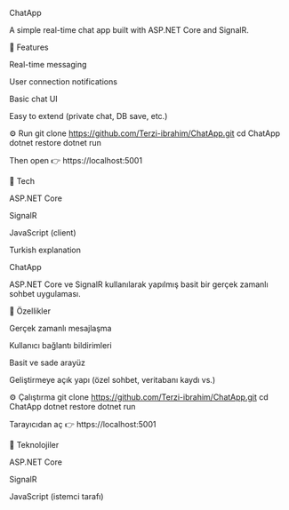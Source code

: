 ChatApp

A simple real-time chat app built with ASP.NET Core and SignalR.

🚀 Features

Real-time messaging

User connection notifications

Basic chat UI

Easy to extend (private chat, DB save, etc.)

⚙️ Run
git clone https://github.com/Terzi-ibrahim/ChatApp.git
cd ChatApp
dotnet restore
dotnet run


Then open 👉 https://localhost:5001

🧠 Tech

ASP.NET Core

SignalR

JavaScript (client)


Turkish explanation

ChatApp

ASP.NET Core ve SignalR kullanılarak yapılmış basit bir gerçek zamanlı sohbet uygulaması.

🚀 Özellikler

Gerçek zamanlı mesajlaşma

Kullanıcı bağlantı bildirimleri

Basit ve sade arayüz

Geliştirmeye açık yapı (özel sohbet, veritabanı kaydı vs.)

⚙️ Çalıştırma
git clone https://github.com/Terzi-ibrahim/ChatApp.git
cd ChatApp
dotnet restore
dotnet run


Tarayıcıdan aç 👉 https://localhost:5001

🧠 Teknolojiler

ASP.NET Core

SignalR

JavaScript (istemci tarafı)

